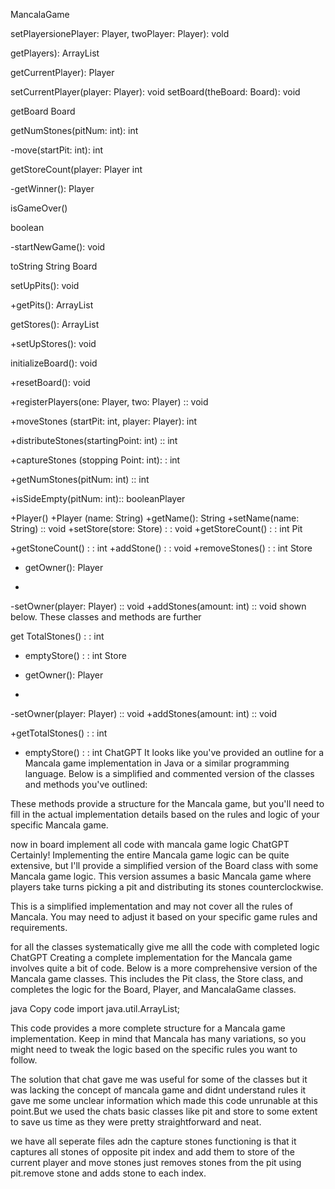 MancalaGame

setPlayersionePlayer: Player, twoPlayer: Player): vold

getPlayers): ArrayList

getCurrentPlayer): Player

setCurrentPlayer(player: Player): void setBoard(theBoard: Board): void

getBoard Board

getNumStones(pitNum: int): int

-move(startPit: int): int

getStoreCount(player: Player int

-getWinner(): Player

isGameOver()

boolean

-startNewGame(): void

toString String   Board

setUpPits(): void

+getPits(): ArrayList

getStores(): ArrayList

+setUpStores(): void

initializeBoard(): void

+resetBoard(): void

+registerPlayers(one: Player, two: Player) :: void

+moveStones (startPit: int, player: Player): int

+distributeStones(startingPoint: int) :: int

+captureStones (stopping Point: int): : int

+getNumStones(pitNum: int) :: int

+isSideEmpty(pitNum: int):: booleanPlayer

+Player() +Player (name: String) +getName(): String +setName(name: String) :: void +setStore(store: Store) : : void +getStoreCount() : : int Pit

+getStoneCount() : : int +addStone() : : void +removeStones() : : int Store

+ getOwner(): Player

+

-setOwner(player: Player) :: void +addStones(amount: int) :: void shown below. These classes and methods are further

get TotalStones() : : int

+ emptyStore() : : int Store

+ getOwner(): Player

+

-setOwner(player: Player) :: void +addStones(amount: int) :: void 

+getTotalStones() : : int

+ emptyStore() : : int
ChatGPT
It looks like you've provided an outline for a Mancala game implementation in Java or a similar programming language. Below is a simplified and commented version of the classes and methods you've outlined:


These methods provide a structure for the Mancala game, but you'll need to fill in the actual implementation details based on the rules and logic of your specific Mancala game.

now in board implement all code with mancala game logic
ChatGPT
Certainly! Implementing the entire Mancala game logic can be quite extensive, but I'll provide a simplified version of the Board class with some Mancala game logic. This version assumes a basic Mancala game where players take turns picking a pit and distributing its stones counterclockwise.


This is a simplified implementation and may not cover all the rules of Mancala. You may need to adjust it based on your specific game rules and requirements.

for all the classes systematically give me alll the code with completed logic
ChatGPT
Creating a complete implementation for the Mancala game involves quite a bit of code. Below is a more comprehensive version of the Mancala game classes. This includes the Pit class, the Store class, and completes the logic for the Board, Player, and MancalaGame classes.

java
Copy code
import java.util.ArrayList;


This code provides a more complete structure for a Mancala game implementation. Keep in mind that Mancala has many variations, so you might need to tweak the logic based on the specific rules you want to follow.




The solution that chat gave me was useful for some of the classes but it was lacking the concept of mancala game and didnt understand rules it gave me some unclear information which made this code unrunable at this point.But we used the chats basic classes like pit and store to some extent to save us time as they were pretty straightforward and neat.


we have all seperate files adn the capture stones functioning is that it captures all stones of opposite pit index and add them to store of the current player and move stones just removes stones from the pit using pit.remove stone and adds stone to each index.